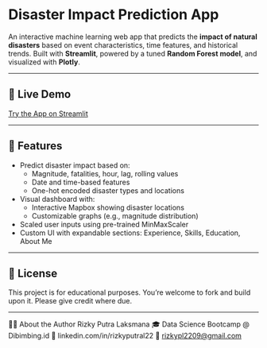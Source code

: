 #  Disaster Impact Prediction App

An interactive machine learning web app that predicts the **impact of natural disasters** based on event characteristics, time features, and historical trends. Built with **Streamlit**, powered by a tuned **Random Forest model**, and visualized with **Plotly**.

---

## 🚀 Live Demo

[Try the App on Streamlit](https://catastropheimpactprediction-rizkyfirstportofolio.streamlit.app/)

---

## 📌 Features

- Predict disaster impact based on:
  - Magnitude, fatalities, hour, lag, rolling values
  - Date and time-based features
  - One-hot encoded disaster types and locations
- Visual dashboard with:
  - Interactive Mapbox showing disaster locations
  - Customizable graphs (e.g., magnitude distribution)
- Scaled user inputs using pre-trained MinMaxScaler
- Custom UI with expandable sections: Experience, Skills, Education, About Me

---

## 📜 License
This project is for educational purposes. You’re welcome to fork and build upon it. Please give credit where due.

---

🙋‍♂️ About the Author
Rizky Putra Laksmana
🎓 Data Science Bootcamp @ Dibimbing.id
🔗 linkedin.com/in/rizkyputral22
📧 rizkypl2209@gmail.com

